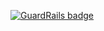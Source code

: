 
[![GuardRails badge](https://badges.production.guardrails.io/shtakai/cd_js2_faundamental_2.svg)](https://www.guardrails.io)
